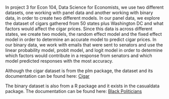 In project 3 for Econ 104, Data Science for Economists, we use two different datasets, one working with panel data and another working with binary data, in order to create two different models. In our panel data, we explore the dataset of cigars gathered from 50 states plus Washington DC and what factors would affect the cigar prices. Since this data is across different states, we create two models, the random effect model and the fixed effect model in order to determine an accurate model to predict cigar prices. In our binary data, we work with emails that were sent to senators and use the linear probability model, probit model, and logit model in order to determine which factors would contribute in a response from senators and which model predicted responses with the most accuracy. 

Although the cigar dataset is from the plm package, the dataset and its documentation can be found here: [Cigar](https://www.picostat.com/dataset/r-dataset-package-plm-cigar)

The binary dataset is also from a R package and it exists in the casualdata package. The documentation can be found here: [Black Politicians](https://rdrr.io/cran/causaldata/man/black_politicians.html)

